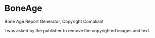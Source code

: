 # BoneAge
Bone Age Report Generator, Copyright Compliant

I was asked by the publisher to remove the copyrighted images and text.
